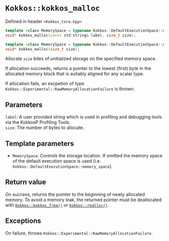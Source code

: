 # `Kokkos::kokkos_malloc`

Defined in header `<Kokkos_Core.hpp>`

```c++
template <class MemorySpace = typename Kokkos::DefaultExecutionSpace::memory_space>
void* kokkos_malloc(const std:string& label, size_t size);
```

```c++
template <class MemorySpace = typename Kokkos::DefaultExecutionSpace::memory_space>
void* kokkos_malloc(size_t size);
```

Allocate `size` bites of unitialized storage on the specified memory space.

If allocation succeeds, returns a pointer to the lowest (first) byte in the allocated memory block that is suitably aligned for any scalar type.

If allocation fails, an excpetion of type `Kokkos::Experimental::RawMemoryAllocationFailure` is thrown.

## Parameters

`label`: A user provided string which is used in profiling and debugging tools via the KokkosP Profiling Tools.  
`size`: The number of bytes to allocate.

## Template parameters

* `MemorySpace`:  Controls the storage location. If omitted the memory space of the default execution space is used (i.e. `Kokkos::DefaultExecutionSpace::memory_space`).

## Return value

On success, returns the pointer to the beginning of newly allocated memory.
To avoid a memory leak, the returned pointer must be deallocated with [`Kokkos::kokkos_free()`](Kokkos%3A%3Akokkos_free) or [`Kokkos::realloc()`](Kokkos%3A%3Akokkos_realloc).

## Exceptions

On failure, throws `Kokkos::Experimental::RawMemoryAllocationFailure`.
